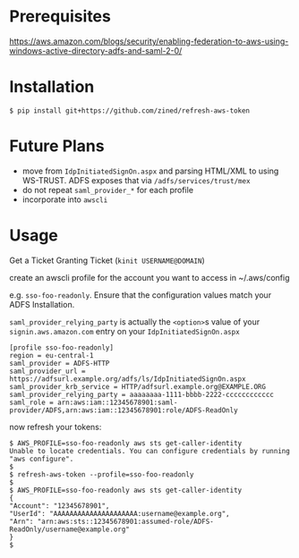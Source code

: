 # Prerequisites

https://aws.amazon.com/blogs/security/enabling-federation-to-aws-using-windows-active-directory-adfs-and-saml-2-0/

# Installation

    $ pip install git+https://github.com/zined/refresh-aws-token

# Future Plans

 * move from `IdpInitiatedSignOn.aspx` and parsing HTML/XML to using WS-TRUST. ADFS exposes that via `/adfs/services/trust/mex`
 * do not repeat `saml_provider_*` for each profile
 * incorporate into `awscli` 

# Usage

Get a Ticket Granting Ticket (`kinit USERNAME@DOMAIN`)

create an awscli profile for the account you want to access in ~/.aws/config

e.g. `sso-foo-readonly`. Ensure that the configuration values match your ADFS Installation.

`saml_provider_relying_party` is actually the `<option>`s value of your `signin.aws.amazon.com` entry on your `IdpInitiatedSignOn.aspx`

    [profile sso-foo-readonly]
    region = eu-central-1
    saml_provider = ADFS-HTTP
    saml_provider_url = https://adfsurl.example.org/adfs/ls/IdpInitiatedSignOn.aspx
    saml_provider_krb_service = HTTP/adfsurl.example.org@EXAMPLE.ORG
    saml_provider_relying_party = aaaaaaaa-1111-bbbb-2222-cccccccccccc
    saml_role = arn:aws:iam::12345678901:saml-provider/ADFS,arn:aws:iam::12345678901:role/ADFS-ReadOnly

now refresh your tokens:

    $ AWS_PROFILE=sso-foo-readonly aws sts get-caller-identity
    Unable to locate credentials. You can configure credentials by running "aws configure".
    $
    $ refresh-aws-token --profile=sso-foo-readonly
    $
    $ AWS_PROFILE=sso-foo-readonly aws sts get-caller-identity
    {
    "Account": "12345678901",
    "UserId": "AAAAAAAAAAAAAAAAAAAAA:username@example.org",
    "Arn": "arn:aws:sts::12345678901:assumed-role/ADFS-ReadOnly/username@example.org"
    }
    $
